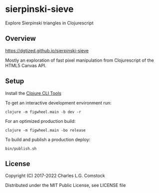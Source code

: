# sierpinski-sieve

Explore Sierpinski triangles in Clojurescript

## Overview

https://dgtized.github.io/sierpinski-sieve

Mostly an exploration of fast pixel manipulation from Clojurescript
of the HTML5 Canvas API.

## Setup

Install the [Clojure CLI Tools](https://clojure.org/guides/getting_started)

To get an interactive development environment run:

    clojure -m figwheel.main -b dev -r

For an optimized production build:

    clojure -m figwheel.main -bo release

To build and publish a production deploy:

    bin/publish.sh

## License

Copyright (C) 2017-2022 Charles L.G. Comstock

Distributed under the MIT Public License, see LICENSE file
